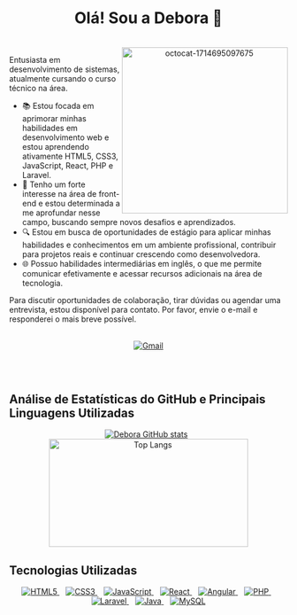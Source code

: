 <h1 align="center">Olá! Sou a Debora 👋</h1>

<div align="center">
  <div style="display: inline_block;"><br>
    <img align="right" src="https://github.com/DeboraSou/DeboraSou/assets/161325653/2d6145ad-77bc-43d1-92b1-3d640557bf1e" alt="octocat-1714695097675" width="300";">
  </div>
    <div align="left">
      <p style="text-color:blue;">Entusiasta em desenvolvimento de sistemas, atualmente cursando o curso técnico na área.</p>
      <ul>
        <li>📚 Estou focada em aprimorar minhas habilidades em desenvolvimento web e estou aprendendo ativamente HTML5, CSS3, JavaScript, React, PHP e Laravel.</li>
        <li>🌟 Tenho um forte interesse na área de front-end e estou determinada a me aprofundar nesse campo, buscando sempre novos desafios e aprendizados.</li>
        <li>🔍 Estou em busca de oportunidades de estágio para aplicar minhas habilidades e conhecimentos em um ambiente profissional, contribuir para projetos reais e continuar crescendo como desenvolvedora.</li>
        <li>🌐 Possuo habilidades intermediárias em inglês, o que me permite comunicar efetivamente e acessar recursos adicionais na área de tecnologia.</li>
      </ul>
      <p>Para discutir oportunidades de colaboração, tirar dúvidas ou agendar uma entrevista, estou disponível para contato. Por favor, envie o e-mail e responderei o mais breve possível.</p>
    </div>    
  </div>
</div><br>

<!--
<div align="center" style="display: inline_block;">
  <a href="mailto:deborasou.oficial@gmail.com" target="_blank" rel="noopener noreferrer">
    <img align="center" alt="Gmail" src="https://img.shields.io/badge/Gmail-D14836?style=for-the-badge&logo=gmail&logoColor=white" />
  </a>
</div>
-->

<div align="center" style="display: inline_block;">
  <a href="mailto:deborasou.oficial@gmail.com" target="_blank" rel="noopener noreferrer">
    <img alt="Gmail" title="Gmail" src="https://skillicons.dev/icons?i=gmail" />
  </a>
</div>

##
<br>

## Análise de Estatísticas do GitHub e Principais Linguagens Utilizadas

<div align="center" style="display: inline_block;">
  
  [![Debora GitHub stats](https://github-readme-stats.vercel.app/api?username=deborasou&show_icons=true&theme=radical&custom_title=Debora's%20GitHub%20Stats)](https://github.com/deborasou/github-readme-stats)
  &nbsp;
  <img src="https://github-readme-stats.vercel.app/api/top-langs/?username=deborasou&theme=radical&layout=compact&custom_title=Debora's%20Top%20Languages" alt="Top Langs" width="360" height="195">
  
</div>

## Tecnologias Utilizadas
<!--
<div align="center" style="display: inline_block;">
  <a href="https://developer.mozilla.org/pt-BR/docs/Web/HTML" title="HTML | MDN" target="_blank" rel='noopener noreferrer'>
    <img align="center" alt="HTML5" src="https://img.shields.io/badge/HTML5-E34F26?style=for-the-badge&logo=html5&logoColor=white" />
  </a>
    &nbsp;
  <a href="https://developer.mozilla.org/pt-BR/docs/Web/CSS" title="CSS | MDN" target="_blank" rel='noopener noreferrer'>
    <img align="center" alt="CSS3" src="https://img.shields.io/badge/CSS3-1572B6?style=for-the-badge&logo=css3&logoColor=white" />
  </a>
    &nbsp;  
  <a href="https://developer.mozilla.org/pt-BR/docs/Web/JavaScript" title="JavaScript | MDN" target="_blank" rel='noopener noreferrer'>
    <img align="center" alt="JavaScript" src="https://img.shields.io/badge/JavaScript-F7DF1E?style=for-the-badge&logo=javascript&logoColor=black" />
  </a>
    &nbsp;
  <a href="https://react.dev/" title="React | DOC" target="_blank" rel='noopener noreferrer'>  
    <img align="center" alt="React" src="https://img.shields.io/badge/React-20232A?style=for-the-badge&logo=react&logoColor=61DAFB" />
  </a>
    &nbsp;
  <a href="https://angular.dev/" title="Angular | DOC" target="_blank" rel='noopener noreferrer'>
    <img align="center" alt="Angular" src="https://img.shields.io/badge/Angular-DD0031?style=for-the-badge&logo=angular&logoColor=white" />
  </a>
    &nbsp;  
  <a href="https://www.php.net/docs.php" title="PHP | DOC" target="_blank" rel='noopener noreferrer'>
    <img align="center" alt="PHP" src="https://img.shields.io/badge/PHP-777BB4?style=for-the-badge&logo=php&logoColor=white" />
  </a>&nbsp;

  <a href="https://laravel.com/docs/11.x" title="Laravel | DOC" target="_blank" rel='noopener noreferrer'>
    <img align="center" alt="Laravel" src="https://img.shields.io/badge/Laravel-FF2D20?style=for-the-badge&logo=laravel&logoColor=white" />
  </a>
    &nbsp;
  <a href="https://docs.oracle.com/en/java/" title="Java | Oracle" target="_blank" rel='noopener noreferrer'>
    <img align="center" alt="Java" src="https://img.shields.io/badge/Java-ED8B00?style=for-the-badge&logo=openjdk&logoColor=white" />
  </a>
    &nbsp;
  <a href="https://dev.mysql.com/doc/" title="MySQL | DOC" target="_blank" rel='noopener noreferrer'>
    <img align="center" alt="MySQL" src="https://img.shields.io/badge/MySQL-00000F?style=for-the-badge&logo=mysql&logoColor=white" />
  </a>
</div>
-->

<div align="center" style="display: inline_block;">
  <a href="https://developer.mozilla.org/pt-BR/docs/Web/HTML" title="HTML | MDN" target="_blank" rel='noopener noreferrer'>
    <img alt="HTML5" src="https://skillicons.dev/icons?i=html" />
  </a>
    &nbsp;&nbsp;
  <a href="https://developer.mozilla.org/pt-BR/docs/Web/CSS" title="CSS | MDN" target="_blank" rel='noopener noreferrer'>
    <img alt="CSS3" src="https://skillicons.dev/icons?i=css" />
  </a>
    &nbsp;&nbsp;
  <a href="https://developer.mozilla.org/pt-BR/docs/Web/JavaScript" title="JavaScript | MDN" target="_blank" rel='noopener noreferrer'>
    <img alt="JavaScript" src="https://skillicons.dev/icons?i=js" />
  </a>
    &nbsp;&nbsp;
  <a href="https://react.dev/" title="React | DOC" target="_blank" rel='noopener noreferrer'>
    <img alt="React" src="https://skillicons.dev/icons?i=react" />
  </a>
    &nbsp;&nbsp;
  <a href="https://angular.dev/" title="Angular | DOC" target="_blank" rel='noopener noreferrer'>
    <img alt="Angular" src="https://skillicons.dev/icons?i=angular" />
  </a>
    &nbsp;&nbsp;
  <a href="https://www.php.net/docs.php" title="PHP | DOC" target="_blank" rel='noopener noreferrer'>
    <img alt="PHP" src="https://skillicons.dev/icons?i=php" />
  </a>
    &nbsp;&nbsp;
  <a href="https://laravel.com/docs/11.x" title="Laravel | DOC" target="_blank" rel='noopener noreferrer'>
    <img alt="Laravel" src="https://skillicons.dev/icons?i=laravel" />
  </a>
    &nbsp;&nbsp;
  <a href="https://docs.oracle.com/en/java/" title="Java | Oracle" target="_blank" rel='noopener noreferrer'>
    <img alt="Java" src="https://skillicons.dev/icons?i=java" />
  </a>
    &nbsp;&nbsp;
  <a href="https://dev.mysql.com/doc/" title="MySQL | DOC" target="_blank" rel='noopener noreferrer'>
    <img alt="MySQL" src="https://skillicons.dev/icons?i=mysql" />
  </a>
</div><br>

<!--
**DeboraSou/DeboraSou** is a ✨ _special_ ✨ repository because its `README.md` (this file) appears on your GitHub profile.

Here are some ideas to get you started:

- 🔭 I’m currently working on ...
- 🌱 I’m currently learning ...
- 👯 I’m looking to collaborate on ...
- 🤔 I’m looking for help with ...
- 💬 Ask me about ...
- 📫 How to reach me: ...
- 😄 Pronouns: ...
- ⚡ Fun fact: ...
-->
